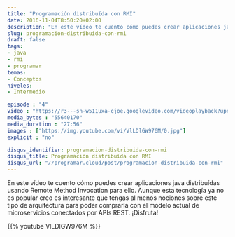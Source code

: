 ```yaml
---
title: "Programación distribuída con RMI"
date: 2016-11-04T8:50:20+02:00
description: "En este vídeo te cuento cómo puedes crear aplicaciones java distribuídas usando Remote Method Invocation para ello."
slug: programacion-distribuida-con-rmi
draft: false
tags:
- java
- rmi
- programar
temas:
- Conceptos
niveles:
- Intermedio

episode : "4"
video : "https://r3---sn-w511uxa-cjoe.googlevideo.com/videoplayback?upn=PoY3uT6yq54&expire=1479239014&itag=18&ratebypass=yes&mime=video%2Fmp4&ip=37.133.98.1&pl=26&mt=1479217319&mv=m&ei=BRErWOz9MtHccMK5pOAF&ms=au&mm=31&mn=sn-w511uxa-cjoe&id=o-ACGNwtE2oA-iDhFKnFOOIPLMGFlnXb7PkpaT4O5iAdo6&sparams=clen%2Cdur%2Cei%2Cgir%2Cid%2Cinitcwndbps%2Cip%2Cipbits%2Citag%2Clmt%2Cmime%2Cmm%2Cmn%2Cms%2Cmv%2Cpl%2Cratebypass%2Crequiressl%2Csource%2Cupn%2Cexpire&clen=55640170&ipbits=0&initcwndbps=2217500&requiressl=yes&source=youtube&dur=1676.457&lmt=1479068078293994&gir=yes&key=yt6&signature=413A51D962CD6A6BC726F421CD88CB3C5FC171F4.AE7FECF060B283E62025C5A96C17DCCA6D99C051"
media_bytes : "55640170"
media_duration : "27:56"
images : ["https://img.youtube.com/vi/VlLDlGW976M/0.jpg"]
explicit : "no"

disqus_identifier: programacion-distribuida-con-rmi
disqus_title: Programación distribuída con RMI
disqus_url: "//programar.cloud/post/programacion-distribuida-con-rmi"
---      
```


En este vídeo te cuento cómo puedes crear aplicaciones java distribuídas usando Remote Method Invocation para ello. Aunque esta tecnología ya no es popular creo es interesante que tengas al menos nociones sobre este tipo de arquitectura para poder comprarla con el modelo actual de microservicios conectados por APIs REST. ¡Disfruta!

{{% youtube VlLDlGW976M %}}

<!--more-->